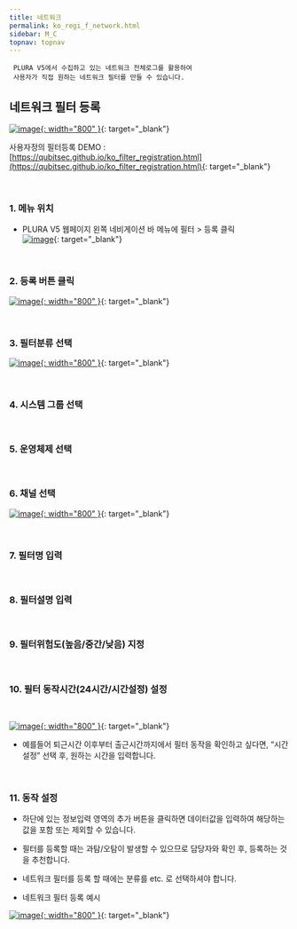 ```yaml
---
title: 네트워크
permalink: ko_regi_f_network.html
sidebar: M_C
topnav: topnav
---
```


     PLURA V5에서 수집하고 있는 네트워크 전체로그를 활용하여
     사용자가 직접 원하는 네트워크 필터를 만들 수 있습니다.

## 네트워크 필터 등록

[![image](/docs/images/Manual/common/regi/network/1.png){: width="800" }](/docs/images/Manual/common/regi/network/1.png){: target="_blank"}


사용자정의 필터등록 DEMO : [https://qubitsec.github.io/ko_filter_registration.html](https://qubitsec.github.io/ko_filter_registration.html){: target="_blank"}

<br />

### 1. 메뉴 위치
- PLURA V5 웹페이지 왼쪽 네비게이션 바 메뉴에 필터 > 등록 클릭   
[![image](/docs/images/Manual/common/regi/network/2.png)](/docs/images/Manual/common/regi/network/2.png){: target="_blank"}

<br />

### 2. 등록 버튼 클릭

[![image](/docs/images/Manual/common/regi/network/3.png){: width="800" }](/docs/images/Manual/common/regi/network/3.png){: target="_blank"}

<br />

### 3. 필터분류 선택

[![image](/docs/images/Manual/common/regi/network/4.png){: width="800" }](/docs/images/Manual/common/regi/network/4.png){: target="_blank"}

<br />

### 4. 시스템 그룹 선택

<br />

### 5. 운영체제 선택

<br />

### 6. 채널 선택

[![image](/docs/images/Manual/common/regi/network/5.png){: width="800" }](/docs/images/Manual/common/regi/network/5.png){: target="_blank"}

<br />

### 7. 필터명 입력

<br />

### 8. 필터설명 입력

<br />

### 9. 필터위험도(높음/중간/낮음) 지정

<br />

### 10. 필터 동작시간(24시간/시간설정) 설정

<br />

[![image](/docs/images/Manual/common/regi/network/6.png){: width="800" }](/docs/images/Manual/common/regi/network/6.png){: target="_blank"}

- 예를들어 퇴근시간 이후부터 출근시간까지에서 필터 동작을 확인하고 싶다면, “시간설정” 선택 후, 원하는 시간을 입력합니다.

<br />

### 11. 동작 설정
- 하단에 있는 정보입력 영역의 추가 버튼을 클릭하면 데이터값을 입력하여 해당하는 값을 포함 또는 제외할 수 있습니다.

- 필터를 등록할 때는 과탐/오탐이 발생할 수 있으므로 담당자와 확인 후, 등록하는 것을 추천합니다.

- 네트워크 필터를 등록 할 때에는 분류를 etc. 로 선택하셔야 합니다.

- 네트워크 필터 등록 예시

[![image](/docs/images/Manual/common/regi/network/7.png){: width="800" }](/docs/images/Manual/common/regi/network/7.png){: target="_blank"}


 